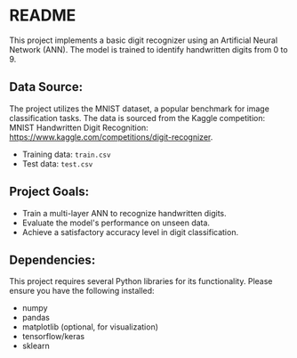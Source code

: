 # README
This project implements a basic digit recognizer using an Artificial Neural Network (ANN). The model is trained to identify handwritten digits from 0 to 9.

## Data Source:

The project utilizes the MNIST dataset, a popular benchmark for image classification tasks. The data is sourced from the Kaggle competition: 
MNIST Handwritten Digit Recognition: https://www.kaggle.com/competitions/digit-recognizer.

* Training data: `train.csv`
* Test data: `test.csv`

## Project Goals:

* Train a multi-layer ANN to recognize handwritten digits.
* Evaluate the model's performance on unseen data.
* Achieve a satisfactory accuracy level in digit classification.

## Dependencies:
This project requires several Python libraries for its functionality. Please ensure you have the following installed:
* numpy
* pandas
* matplotlib (optional, for visualization)
* tensorflow/keras
* sklearn 
